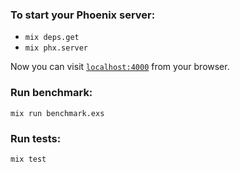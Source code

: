 ### To start your Phoenix server:

  * `mix deps.get`
  * `mix phx.server`

Now you can visit [`localhost:4000`](http://localhost:4000) from your browser.

### Run benchmark:

`mix run benchmark.exs`

### Run tests:
`mix test`


